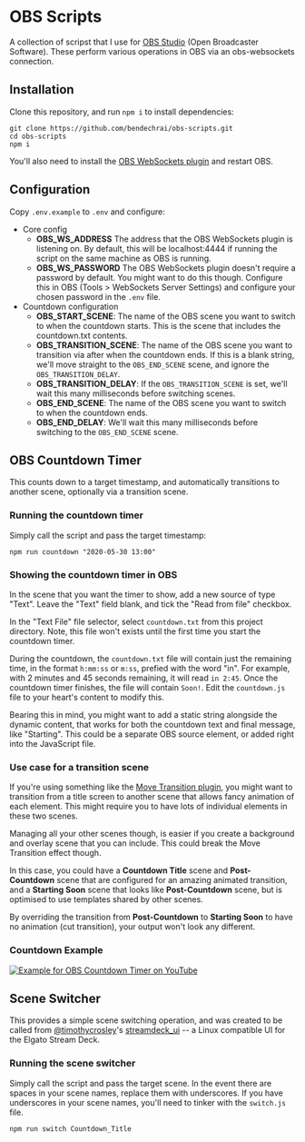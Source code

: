 # OBS Scripts

A collection of scripst that I use for [OBS Studio](https://obsproject.com/) (Open Broadcaster Software). These perform various operations in OBS via an obs-websockets connection.

## Installation

Clone this repository, and run `npm i` to install dependencies:

```
git clone https://github.com/bendechrai/obs-scripts.git
cd obs-scripts
npm i
```

You'll also need to install the [OBS WebSockets plugin](https://obsproject.com/forum/resources/obs-websocket-remote-control-obs-studio-from-websockets.466/)
and restart OBS.

## Configuration

Copy `.env.example` to `.env` and configure:

- Core config
  - **OBS_WS_ADDRESS** The address that the OBS WebSockets plugin is listening on. By default, this will be localhost:4444 if running the script on the same machine as OBS is running.
  - **OBS_WS_PASSWORD** The OBS WebSockets plugin doesn't require a password by default. You might want to do this though. Configure this in OBS (Tools > WebSockets Server Settings) and configure your chosen password in the `.env` file.
- Countdown configuration
  - **OBS_START_SCENE**: The name of the OBS scene you want to switch to when the countdown starts. This is the scene that includes the countdown.txt contents.
  - **OBS_TRANSITION_SCENE**: The name of the OBS scene you want to transition via after when the countdown ends. If this is a blank string, we'll move straight to the `OBS_END_SCENE` scene, and ignore the `OBS_TRANSITION_DELAY`.
  - **OBS_TRANSITION_DELAY**: If the `OBS_TRANSITION_SCENE` is set, we'll wait this many milliseconds before switching scenes.
  - **OBS_END_SCENE**: The name of the OBS scene you want to switch to when the countdown ends.
  - **OBS_END_DELAY**: We'll wait this many milliseconds before switching to the `OBS_END_SCENE` scene.

## OBS Countdown Timer

This counts down to a target timestamp, and automatically transitions to another scene, optionally via a transition scene.

### Running the countdown timer

Simply call the script and pass the target timestamp:

```
npm run countdown "2020-05-30 13:00"
```

### Showing the countdown timer in OBS

In the scene that you want the timer to show, add a new source of type "Text". Leave the "Text" field blank, and tick the "Read from file" checkbox.

In the "Text File" file selector, select `countdown.txt` from this project directory. Note, this file won't exists until the first time you start the countdown timer.

During the countdown, the `countdown.txt` file will contain just the remaining time, in the format `h:mm:ss` or `m:ss`, prefied with the word "in". For example, with 2 minutes and 45 seconds remaining, it will read `in 2:45`. Once the countdown timer finishes, the file will contain `Soon!`. Edit the `countdown.js` file to your heart's content to modify this.

Bearing this in mind, you might want to add a static string alongside the dynamic content, that works for both the countdown text and final message, like "Starting". This could be a separate OBS source element, or added right into the JavaScript file.

### Use case for a transition scene

If you're using something like the [Move Transition plugin](https://obsproject.com/forum/resources/move-transition.913/), you might want to transition from a title screen to another scene that allows fancy animation of each element. This might require you to have lots of individual elements in these two scenes.

Managing all your other scenes though, is easier if you create a background and overlay scene that you can include. This could break the Move Transition effect though.

In this case, you could have a **Countdown Title** scene and **Post-Countdown** scene that are configured for an amazing animated transition, and a **Starting Soon** scene that looks like **Post-Countdown** scene, but is optimised to use templates shared by other scenes.

By overriding the transition from **Post-Countdown** to **Starting Soon** to have no animation (cut transition), your output won't look any different.

### Countdown Example

[![Example for OBS Countdown Timer on YouTube](https://img.youtube.com/vi/azusNGU_vOw/0.jpg)](http://www.youtube.com/watch?v=azusNGU_vOw)

## Scene Switcher

This provides a simple scene switching operation, and was created to be called from [@timothycrosley](https://github.com/timothycrosley)'s [streamdeck_ui](https://timothycrosley.github.io/streamdeck-ui/) -- a Linux compatible UI for the Elgato Stream Deck.

### Running the scene switcher

Simply call the script and pass the target scene. In the event there are spaces in your scene names, replace them with underscores. If you have underscores in your scene names, you'll need to tinker with the `switch.js` file.

```
npm run switch Countdown_Title
```
